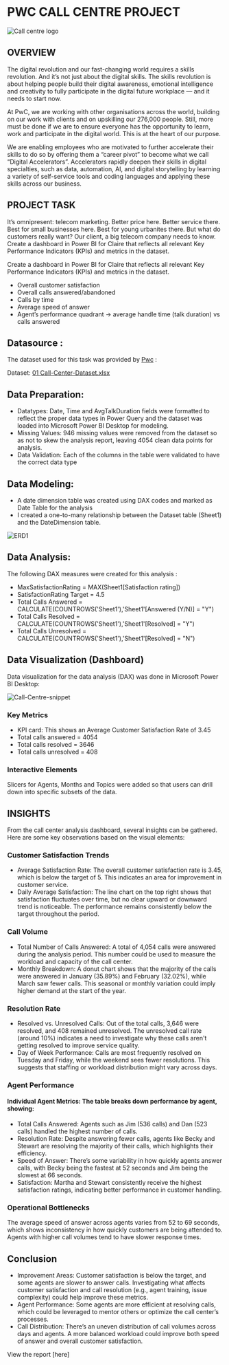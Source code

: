 # PWC CALL CENTRE PROJECT

![Call centre logo](https://github.com/user-attachments/assets/cb64bf91-796c-4db1-8792-0c7f8daa9ceb)


## OVERVIEW

The digital revolution and our fast-changing world requires a skills revolution. And it’s not just about the digital skills. The skills revolution is about helping people build their digital awareness, emotional intelligence and creativity to fully participate in the digital future workplace — and it needs to start now.

At PwC, we are working with other organisations across the world, building on our work with clients and on upskilling our 276,000 people. Still, more must be done if we are to ensure everyone has the opportunity to learn, work and participate in the digital world. This is at the heart of our purpose.

We are enabling employees who are motivated to further accelerate their skills to do so by offering them a “career pivot” to become what we call “Digital Accelerators”. Accelerators rapidly deepen their skills in digital specialties, such as data, automation, AI, and digital storytelling by learning a variety of self-service tools and coding languages and applying these skills across our business.

## PROJECT TASK
It’s omnipresent: telecom marketing. Better price here. Better service there. Best for small businesses here. Best for young urbanites there. But what do customers really want? Our client, a big telecom company needs to know. 
Create a dashboard in Power BI for Claire that reflects all relevant Key Performance Indicators (KPIs) and metrics in the dataset.

Create a dashboard in Power BI for Claire that reflects all relevant Key Performance Indicators (KPIs) and metrics in the dataset.

- Overall customer satisfaction
- Overall calls answered/abandoned
- Calls by time
- Average speed of answer
- Agent’s performance quadrant -> average handle time (talk duration) vs calls answered

## Datasource :

The dataset used for this task was provided by [Pwc](https://www.pwc.ch/en/careers-with-pwc/students/virtual-case-experience.html) :

Dataset: 
[01 Call-Center-Dataset.xlsx](https://github.com/user-attachments/files/17128509/01.Call-Center-Dataset.xlsx)

## Data Preparation:

- Datatypes: Date, Time and AvgTalkDuration fields were formatted to reflect the proper data types in Power Query and the dataset was loaded into Microsoft Power BI Desktop for modeling.
- Missing Values: 946 missing values were removed from the dataset so as not to skew the analysis report, leaving 4054 clean data points for analysis.
- Data Validation: Each of the columns in the table were validated to have the correct data type

## Data Modeling:

- A date dimension table was created using DAX codes and marked as Date Table for the analysis
- I created a one-to-many relationship between the Dataset table (Sheet1) and the DateDimension table.

![ERD1](https://github.com/user-attachments/assets/714967e9-b6fa-470a-a58a-afd52e8155dc)

## Data Analysis:

The following DAX measures were created for this analysis :

- MaxSatisfactionRating = MAX(Sheet1[Satisfaction rating])
- SatisfactionRating Target = 4.5
- Total Calls Answered = CALCULATE(COUNTROWS('Sheet1'),'Sheet1'[Answered (Y/N)] = "Y")
- Total Calls Resolved = CALCULATE(COUNTROWS('Sheet1'),'Sheet1'[Resolved] = "Y")
- Total Calls Unresolved = CALCULATE(COUNTROWS('Sheet1'),'Sheet1'[Resolved] = "N")

## Data Visualization (Dashboard) 

Data visualization for the data analysis (DAX) was done in Microsoft Power BI Desktop:

![Call-Centre-snippet](https://github.com/user-attachments/assets/fbc0c14d-5bb3-45fc-997f-f5842203df00)

### Key Metrics
- KPI card: This shows an Average Customer Satisfaction Rate of 3.45
- Total calls answered = 4054
- Total calls resolved = 3646
- Total calls unresolved = 408
  
### Interactive Elements

Slicers for Agents, Months and Topics were added so that users can drill down into specific subsets of the data.

## INSIGHTS

From the call center analysis dashboard, several insights can be gathered. Here are some key observations based on the visual elements:

### Customer Satisfaction Trends
- Average Satisfaction Rate: The overall customer satisfaction rate is 3.45, which is below the target of 5. This indicates an area for improvement in customer service.
- Daily Average Satisfaction: The line chart on the top right shows that satisfaction fluctuates over time, but no clear upward or downward trend is noticeable. The performance remains consistently below the target throughout the period.

### Call Volume
- Total Number of Calls Answered: A total of 4,054 calls were answered during the analysis period. This number could be used to measure the workload and capacity of the call center.
- Monthly Breakdown: A donut chart shows that the majority of the calls were answered in January (35.89%) and February (32.02%), while March saw fewer calls. This seasonal or monthly variation could imply higher demand at the start of the year.

### Resolution Rate
- Resolved vs. Unresolved Calls: Out of the total calls, 3,646 were resolved, and 408 remained unresolved. The unresolved call rate (around 10%) indicates a need to investigate why these calls aren't getting resolved to improve service quality.
- Day of Week Performance: Calls are most frequently resolved on Tuesday and Friday, while the weekend sees fewer resolutions. This suggests that staffing or workload distribution might vary across days.

### Agent Performance
#### Individual Agent Metrics: The table breaks down performance by agent, showing:
- Total Calls Answered: Agents such as Jim (536 calls) and Dan (523 calls) handled the highest number of calls.
- Resolution Rate: Despite answering fewer calls, agents like Becky and Stewart are resolving the majority of their calls, which highlights their efficiency.
- Speed of Answer: There’s some variability in how quickly agents answer calls, with Becky being the fastest at 52 seconds and Jim being the slowest at 66 seconds.
- Satisfaction: Martha and Stewart consistently receive the highest satisfaction ratings, indicating better performance in customer handling.

### Operational Bottlenecks
The average speed of answer across agents varies from 52 to 69 seconds, which shows inconsistency in how quickly customers are being attended to. Agents with higher call volumes tend to have slower response times.

## Conclusion
- Improvement Areas: Customer satisfaction is below the target, and some agents are slower to answer calls. Investigating what affects customer satisfaction and call resolution (e.g., agent training, issue complexity) could help improve these metrics.
- Agent Performance: Some agents are more efficient at resolving calls, which could be leveraged to mentor others or optimize the call center’s processes.
- Call Distribution: There’s an uneven distribution of call volumes across days and agents. A more balanced workload could improve both speed of answer and overall customer satisfaction.

View the report [here]
